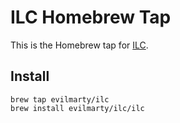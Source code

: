 # ILC Homebrew Tap

This is the Homebrew tap for [ILC](https://github.com/evilmarty/ilc).

## Install

```shell
brew tap evilmarty/ilc
brew install evilmarty/ilc/ilc
```

